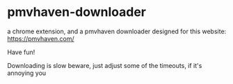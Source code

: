 # pmvhaven-downloader
a chrome extension, and a pmvhaven downloader designed for this website: https://pmvhaven.com/

Have fun!

Downloading is slow beware, just adjust some of the timeouts, if it's annoying you
